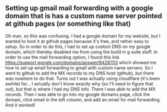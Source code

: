 ## Setting up gmail mail forwarding with a google domain that is has a custom name server pointed at github pages (or something like that)
Oh man, so this was confusing. I had a google domain for my website, but I wanted to host it at github pages because it's free, and rather easy to setup. So in order to do this, I had to set up custom DNS on my google domain, which thereby disabled me from using the build in g suite stuff. In order to use the mail forwarding option, I found this link https://support.google.com/domains/answer/9428703 which showed me how to set up email forwarding to gmail with custom name servers. So I went to github to add the MX records to my DNS host (github), but there was nowhere to do that. Turns out I was actually using cloudflare (it's been awhile) for... I actually don't know exactly why (so I'll need to figure that out), but that is where I had my DNS info. There I was able to add the MX records. Then I was able to go into my google domains page, click the domain, click email in the left column, and add an email for mail forwarding. And it worked!
